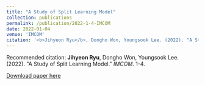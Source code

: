 ```yaml
---
title: "A Study of Split Learning Model"
collection: publications
permalink: /publication/2022-1-4-IMCOM
date: 2022-01-04
venue: 'IMCOM'
citation: '<b>Jihyeon Ryu</b>, Dongho Won, Youngsook Lee. (2022). "A Study of Split Learning Model." <i>IMCOM</i>. 1-4.'
---
```


Recommended citation: **Jihyeon Ryu**, Dongho Won, Youngsook Lee. (2022). "A Study of Split Learning Model." *IMCOM*. 1-4.

[Download paper here](http://janicejihyeon.github.io/files/IMCOM2022_Jihyeon.pdf)
